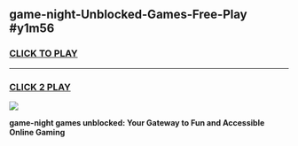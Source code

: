 
## game-night-Unblocked-Games-Free-Play #y1m56
<h3>
<a href="https://us.freeplayer.one?title=game-night&ref=9M">CLICK TO PLAY</a></h3>
<hr>

<h3>
<a href="https://us.freeplayer.one?title=game-night&ref=9M">CLICK 2 PLAY</a>
  
</h3>

<a href="https://us.freeplayer.one?title=game-night&ref=9M"><img src="https://clearcache.store/games.png"></a>


**game-night games unblocked: Your Gateway to Fun and Accessible Online Gaming**
